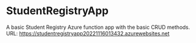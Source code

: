 # StudentRegistryApp
A basic Student Registry Azure function app with the basic CRUD methods.
URL: https://studentregistryapp20221116013432.azurewebsites.net
